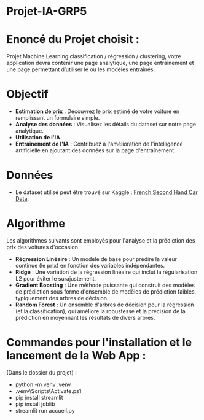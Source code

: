 # Projet-IA-GRP5


# Enoncé du Projet choisit : 

 Projet Machine Learning classification / régression / clustering, votre application devra contenir une page analytique, une page entrainement et une page permettant d’utiliser le ou les modèles entraînés. 

# Objectif

- **Estimation de prix** : Découvrez le prix estimé de votre voiture en remplissant un formulaire simple.
- **Analyse des données** : Visualisez les détails du dataset sur notre page analytique.
- **Utilisation  de l'IA**
- **Entrainement de l'IA** : Contribuez à l'amélioration de l'intelligence artificielle en ajoutant des données sur la page d'entraînement.

# Données

- Le dataset utilisé peut être trouvé sur Kaggle : [French Second Hand Car Data](https://www.kaggle.com/datasets/spicemix/french-second-hand-car/data).

# Algorithme

Les algorithmes suivants sont employés pour l'analyse et la prédiction des prix des voitures d'occasion :

- **Régression Linéaire** : Un modèle de base pour prédire la valeur continue (le prix) en fonction des variables indépendantes.
- **Ridge** : Une variation de la régression linéaire qui inclut la régularisation L2 pour éviter le surajustement.
- **Gradient Boosting** : Une méthode puissante qui construit des modèles de prédiction sous forme d'ensemble de modèles de prédiction faibles, typiquement des arbres de décision.
- **Random Forest** : Un ensemble d'arbres de décision pour la régression (et la classification), qui améliore la robustesse et la précision de la prédiction en moyennant les résultats de divers arbres.

 
# Commandes pour l'installation et le lancement de la Web App : 

(Dans le dossier du projet) :  

- python -m venv .venv
- .venv\Scripts\Activate.ps1
- pip install streamlit
- pip install joblib
- streamlit run accueil.py
